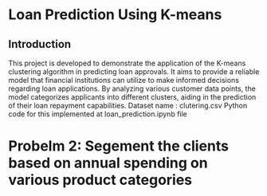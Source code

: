 # Loan Prediction Using K-means

## Introduction
This project is developed to demonstrate the application of the K-means clustering algorithm in predicting loan approvals. 
It aims to provide a reliable model that financial institutions can utilize to make informed decisions regarding loan applications. 
By analyzing various customer data points, the model categorizes applicants into different clusters, aiding in the prediction of their loan repayment capabilities.
Dataset name : clutering.csv
Python code for this implemented at loan_prediction.ipynb file


# Probelm 2: Segement the clients based on annual spending on various product categories
